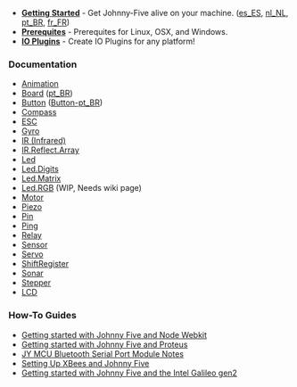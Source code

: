 - **[Getting Started](https://github.com/rwldrn/johnny-five/wiki/Getting-Started)** - Get Johnny-Five alive on your machine. ([es_ES][], [nl_NL][], [pt_BR][], [fr_FR][])
- **[Prerequites](https://github.com/rwaldron/johnny-five/wiki/Prerequites)** - Prerequites for Linux, OSX, and Windows.
- **[IO Plugins](https://github.com/rwaldron/johnny-five/wiki/IO-Plugins)** - Create IO Plugins for any platform!

[es_ES]: https://github.com/rwaldron/johnny-five/wiki/Getting-Started-es_ES
[nl_NL]: https://github.com/rwaldron/johnny-five/wiki/Getting-Started-nl_NL
[pt_BR]: https://github.com/rwaldron/johnny-five/wiki/Getting-Started-pt_BR
[fr_FR]: https://github.com/rwaldron/johnny-five/wiki/Getting-Started-fr_FR

### Documentation 
- [Animation](https://github.com/rwldrn/johnny-five/wiki/Animation)
- [Board](https://github.com/rwldrn/johnny-five/wiki/Board) ([pt_BR][])
- [Button](https://github.com/rwaldron/johnny-five/wiki/Button) ([Button-pt_BR][])
- [Compass](https://github.com/rwaldron/johnny-five/wiki/Compass)
- [ESC](https://github.com/rwaldron/johnny-five/wiki/ESC)
- [Gyro](https://github.com/rwaldron/johnny-five/wiki/Gyro)
- [IR (Infrared)](https://github.com/rwldrn/johnny-five/wiki/Infrared)
- [IR.Reflect.Array](https://github.com/rwldrn/johnny-five/wiki/IR.Reflect.Array)
- [Led](https://github.com/rwldrn/johnny-five/wiki/Led)
- [Led.Digits](https://github.com/rwaldron/johnny-five/wiki/Led.Digits)
- [Led.Matrix](https://github.com/rwaldron/johnny-five/wiki/Led.Matrix)
- [Led.RGB](https://github.com/rwaldron/johnny-five/blob/master/docs/led-rgb.md) (WIP, Needs wiki page)
- [Motor](https://github.com/rwldrn/johnny-five/wiki/Motor)
- [Piezo](https://github.com/rwaldron/johnny-five/wiki/Piezo)
- [Pin](https://github.com/rwldrn/johnny-five/wiki/Pin)
- [Ping](https://github.com/rwldrn/johnny-five/wiki/Ping)
- [Relay](https://github.com/rwaldron/johnny-five/wiki/Relay)
- [Sensor](https://github.com/rwldrn/johnny-five/wiki/Sensor)
- [Servo](https://github.com/rwldrn/johnny-five/wiki/Servo)
- [ShiftRegister](https://github.com/rwaldron/johnny-five/wiki/ShiftRegister)
- [Sonar](https://github.com/rwldrn/johnny-five/wiki/Sonar)
- [Stepper](https://github.com/rwldrn/johnny-five/wiki/Stepper)
- [LCD](https://github.com/rwaldron/johnny-five/wiki/LCD)

[pt_BR]: https://github.com/rwaldron/johnny-five/wiki/Board-pt_BR
[Button-pt_BR]: https://github.com/rwaldron/johnny-five/wiki/Button-pt_BR

### How-To Guides
- [Getting started with Johnny Five and Node Webkit](https://github.com/rwaldron/johnny-five/wiki/Getting-started-with-Johnny-Five-and-Node-Webkit)
- [Getting started with Johnny Five and Proteus](https://github.com/rwaldron/johnny-five/wiki/Getting-started-with-Johnny-Five-and-Proteus)
- [JY MCU Bluetooth Serial Port Module Notes](https://github.com/rwldrn/johnny-five/wiki/JY-MCU-Bluetooth-Serial-Port-Module-Notes)
- [Setting Up XBees and Johnny Five](https://github.com/rwaldron/johnny-five/wiki/Setting-Up-XBees-and-Johnny-Five)
- [Getting started with Johnny Five and the Intel Galileo gen2](https://github.com/rwaldron/johnny-five/wiki/Getting-started-with-Johnny-Five-and-the-Intel-Galileo-gen2)

